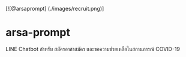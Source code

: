 [![@arsaprompt] (./images/recruit.png)]

# arsa-prompt
LINE Chatbot สำหรับ สมัครอาสาสมัคร และขอความช่วยเหลือในสถานการณ์ COVID-19


